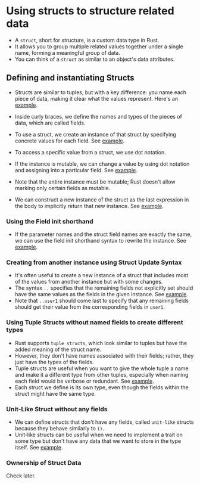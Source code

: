 # Using structs to structure related data

- A `struct`, short for structure, is a custom data type in Rust. 
- It allows you to group multiple related values together under a single name, forming a meaningful group of data. 
- You can think of a `struct` as similar to an object's data attributes.

## Defining and instantiating Structs

- Structs are similar to tuples, but with a key difference: you name each piece of data, making it clear what the values represent. Here's an [example](/CH-5/ex-1.rs).

- Inside curly braces, we define the names and types of the pieces of data, which are called fields.
- To use a struct, we create an instance of that struct by specifying concrete values for each field. See [example](/CH-5/ex-2.rs).

- To access a specific value from a struct, we use dot notation.
- If the instance is mutable, we can change a value by using dot notation and assigning into a particular field. See [example](/CH-5/ex-3.rs).
- Note that the entire instance must be mutable; Rust doesn't allow marking only certain fields as mutable.

- We can construct a new instance of the struct as the last expression in the body to implicitly return that new instance. See [example](/CH-5/ex-4.rs).

### Using the Field init shorthand

- If the parameter names and the struct field names are exactly the same, we can use the field init shorthand syntax to rewrite the instance. See [example](/CH-5/ex-5.rs).

### Creating from another instance using Struct Update Syntax

- It's often useful to create a new instance of a struct that includes most of the values from another instance but with some changes.
- The syntax `..` specifies that the remaining fields not explicitly set should have the same values as the fields in the given instance. See [example](/CH-5/ex-6.rs).
- Note that `..user1` should come last to specify that any remaining fields should get their value from the corresponding fields in `user1`.

### Using Tuple Structs without named fields to create different types

- Rust supports `tuple structs`, which look similar to tuples but have the added meaning of the struct name.
- However, they don't have names associated with their fields; rather, they just have the types of the fields.
- Tuple structs are useful when you want to give the whole tuple a name and make it a different type from other tuples, especially when naming each field would be verbose or redundant. See [example](/CH-5/ex-7.rs).
- Each struct we define is its own type, even though the fields within the struct might have the same type.

### Unit-Like Struct without any fields

- We can define structs that don't have any fields, called `unit-like` structs because they behave similarly to `()`. 
- Unit-like structs can be useful when we need to implement a trait on some type but don't have any data that we want to store in the type itself. See [example](/CH-5/ex-8.rs).


### Ownership of Struct Data

Check later.